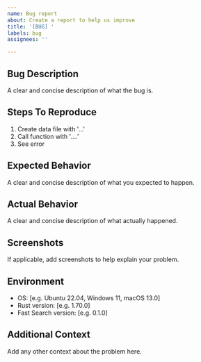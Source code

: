 ```yaml
---
name: Bug report
about: Create a report to help us improve
title: '[BUG] '
labels: bug
assignees: ''

---
```


## Bug Description
A clear and concise description of what the bug is.

## Steps To Reproduce
1. Create data file with '...'
2. Call function with '....'
3. See error

## Expected Behavior
A clear and concise description of what you expected to happen.

## Actual Behavior
A clear and concise description of what actually happened.

## Screenshots
If applicable, add screenshots to help explain your problem.

## Environment
- OS: [e.g. Ubuntu 22.04, Windows 11, macOS 13.0]
- Rust version: [e.g. 1.70.0]
- Fast Search version: [e.g. 0.1.0]

## Additional Context
Add any other context about the problem here.